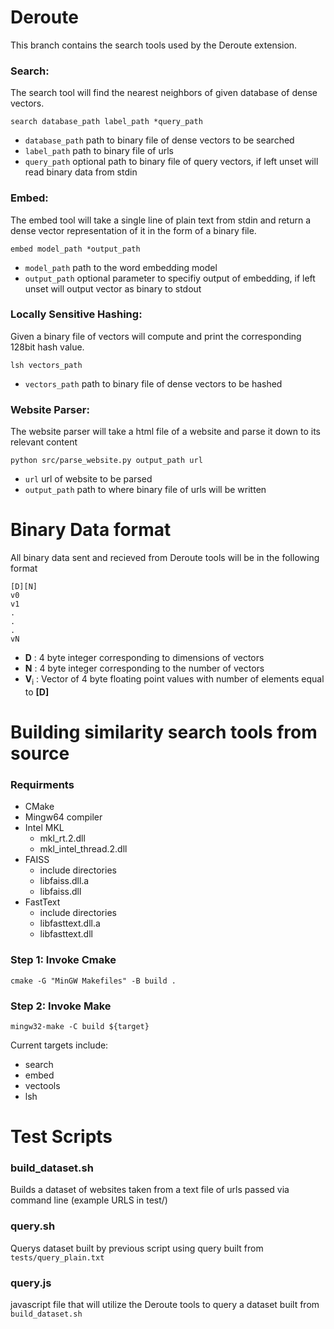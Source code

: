 # Deroute
This branch contains the search tools used by the Deroute extension.
### Search:
The search tool will find the nearest neighbors of given database of dense vectors.
``` shell
search database_path label_path *query_path
```
- `database_path` path to binary file of dense vectors to be searched <br>
- `label_path` path to binary file of urls <br>
- `query_path` optional path to binary file of query vectors, if left unset will read binary data from stdin<br>

### Embed:
The embed tool will take a single line of plain text from stdin and return a dense vector representation of it in the form of a binary file.
``` shell
embed model_path *output_path
```
- `model_path` path to the word embedding model<br>
- `output_path` optional parameter to specifiy output of embedding, if left unset will output vector as binary to stdout<br>

### Locally Sensitive Hashing:
Given a binary file of vectors will compute and print the corresponding 128bit hash value.
``` shell
lsh vectors_path
```
- `vectors_path` path to binary file of dense vectors to be hashed <br>

### Website Parser:
The website parser will take a html file of a website and parse it down to its relevant content
``` shell
python src/parse_website.py output_path url
```
- `url` url of website to be parsed<br>
- `output_path` path to where binary file of urls will be written <br>
# Binary Data format
All binary data sent and recieved from Deroute tools will be in the following format <br>
```
[D][N]
v0
v1
.
.
.
vN
```
- <b>D</b> : 4 byte integer corresponding to dimensions of vectors
- <b>N</b> : 4 byte integer corresponding to the number of vectors
- <b>V</b><sub>i</sub> : Vector of 4 byte floating point values with number of elements equal to <b>[D]</b> 
# Building similarity search tools from source
### Requirments
* CMake
* Mingw64 compiler
* Intel MKL
  * mkl_rt.2.dll
  * mkl_intel_thread.2.dll
* FAISS
  * include directories
  * libfaiss.dll.a
  * libfaiss.dll
* FastText
  * include directories
  * libfasttext.dll.a
  * libfasttext.dll
  
### Step 1: Invoke Cmake
``` shell
cmake -G "MinGW Makefiles" -B build .
```

### Step 2: Invoke Make
``` shell
mingw32-make -C build ${target}
```
Current targets include:
* search
* embed
* vectools
* lsh

# Test Scripts
### build_dataset.sh
Builds a dataset of websites taken from a text file of urls passed via command line (example URLS in test/)
### query.sh
Querys dataset built by previous script using query built from `tests/query_plain.txt`
### query.js
javascript file that will utilize the Deroute tools to query a dataset built from `build_dataset.sh`
